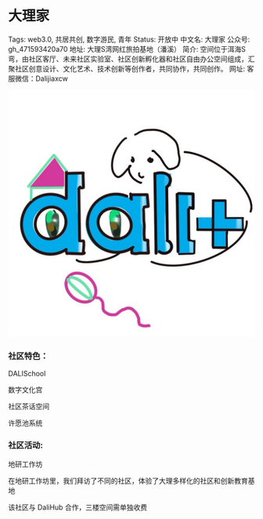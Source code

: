 # 大理家

Tags: web3.0, 共居共创, 数字游民, 青年
Status: 开放中
中文名: 大理家
公众号: gh_471593420a70
地址: 大理S湾网红旅拍基地（潘溪）
简介: 空间位于洱海S 弯，由社区客厅、未来社区实验室、社区创新孵化器和社区自由办公空间组成，汇聚社区创意设计、文化艺术、技术创新等创作者，共同协作，共同创作。
网址: 客服微信：Dalijiaxcw

![Untitled](%E5%A4%A7%E7%90%86%E5%AE%B6%2057dd6e2829c94ddcb41aa8ae1dc87300/Untitled.png)

### 社区特色：

DALISchool

数字文化宫

社区茶话空间

许愿池系统

### 社区活动:

地研工作坊

在地研工作坊里，我们拜访了不同的社区，体验了大理多样化的社区和创新教育基地

该社区与 DaliHub 合作，三楼空间需单独收费
